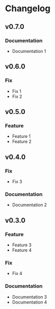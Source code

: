 # Changelog

<!--next-version-placeholder-->

## v0.7.0
### Documentation
* Documentation 1

## v0.6.0
### Fix
* Fix 1
* Fix 2

## v0.5.0
### Feature
* Feature 1
* Feature 2

## v0.4.0
### Fix
* Fix 3
### Documentation
* Documentation 2

## v0.3.0
### Feature
* Feature 3
* Feature 4
### Fix
* Fix 4
### Documentation
* Documentation 3
* Documentation 4

